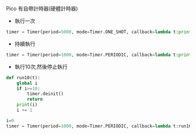
Pico 有自帶計時器(硬體計時器)

- 執行一次

```python
timer = Timer(period=5000, mode=Timer.ONE_SHOT, callback=lambda t:print(1))
```

- 持續執行

```python
timer = Timer(period=1000, mode=Timer.PERIODIC, callback=lambda t:print(2))
```

- 執行10次,然後停止執行

```python
def run10(t):
    global i
    if i>=10:
        timer.deinit()
        return
    print(i)
    i += 1

i=0
timer = Timer(period=1000, mode=Timer.PERIODIC, callback=lambda t:run10(t))
```
